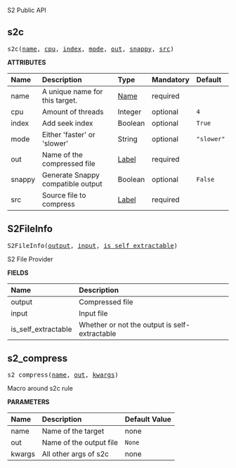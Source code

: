 <!-- Generated with Stardoc: http://skydoc.bazel.build -->

S2 Public API

<a id="s2c"></a>

## s2c

<pre>
s2c(<a href="#s2c-name">name</a>, <a href="#s2c-cpu">cpu</a>, <a href="#s2c-index">index</a>, <a href="#s2c-mode">mode</a>, <a href="#s2c-out">out</a>, <a href="#s2c-snappy">snappy</a>, <a href="#s2c-src">src</a>)
</pre>



**ATTRIBUTES**


| Name  | Description | Type | Mandatory | Default |
| :------------- | :------------- | :------------- | :------------- | :------------- |
| <a id="s2c-name"></a>name |  A unique name for this target.   | <a href="https://bazel.build/concepts/labels#target-names">Name</a> | required |  |
| <a id="s2c-cpu"></a>cpu |  Amount of threads   | Integer | optional | <code>4</code> |
| <a id="s2c-index"></a>index |  Add seek index   | Boolean | optional | <code>True</code> |
| <a id="s2c-mode"></a>mode |  Either 'faster' or 'slower'   | String | optional | <code>"slower"</code> |
| <a id="s2c-out"></a>out |  Name of the compressed file   | <a href="https://bazel.build/concepts/labels">Label</a> | required |  |
| <a id="s2c-snappy"></a>snappy |  Generate Snappy compatible output   | Boolean | optional | <code>False</code> |
| <a id="s2c-src"></a>src |  Source file to compress   | <a href="https://bazel.build/concepts/labels">Label</a> | required |  |


<a id="S2FileInfo"></a>

## S2FileInfo

<pre>
S2FileInfo(<a href="#S2FileInfo-output">output</a>, <a href="#S2FileInfo-input">input</a>, <a href="#S2FileInfo-is_self_extractable">is_self_extractable</a>)
</pre>

S2 File Provider

**FIELDS**


| Name  | Description |
| :------------- | :------------- |
| <a id="S2FileInfo-output"></a>output |  Compressed file    |
| <a id="S2FileInfo-input"></a>input |  Input file    |
| <a id="S2FileInfo-is_self_extractable"></a>is_self_extractable |  Whether or not the output is self-extractable    |


<a id="s2_compress"></a>

## s2_compress

<pre>
s2_compress(<a href="#s2_compress-name">name</a>, <a href="#s2_compress-out">out</a>, <a href="#s2_compress-kwargs">kwargs</a>)
</pre>

Macro around s2c rule

**PARAMETERS**


| Name  | Description | Default Value |
| :------------- | :------------- | :------------- |
| <a id="s2_compress-name"></a>name |  Name of the target   |  none |
| <a id="s2_compress-out"></a>out |  Name of the output file   |  <code>None</code> |
| <a id="s2_compress-kwargs"></a>kwargs |  All other args of s2c   |  none |



